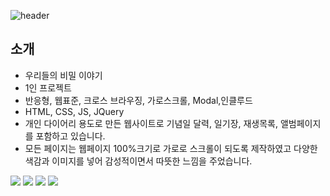 ![header](https://capsule-render.vercel.app/api?type=cylinder&color=timeGradient&height=300&section=header&text=DIARY&fontSize=60&fontColor=222)

## 소개
* 우리들의 비밀 이야기
* 1인 프로젝트
* 반응형, 웹표준, 크로스 브라우징, 가로스크롤, Modal,인클루드
* HTML, CSS, JS, JQuery
* 개인 다이어리 용도로 만든 웹사이트로 기념일 달력, 일기장, 재생목록, 앨범페이지를 포함하고 있습니다.
* 모든 페이지는 웹페이지 100%크기로 가로로 스크롤이 되도록 제작하였고 다양한 색감과 이미지를 넣어 감성적이면서 따뜻한 느낌을 주었습니다.


<img src="https://img.shields.io/badge/html5-E34F26?style=for-the-badge&logo=html5&logoColor=white"> <img src="https://img.shields.io/badge/css-1572B6?style=for-the-badge&logo=css3&logoColor=white"> <img src="https://img.shields.io/badge/javascript-F7DF1E?style=for-the-badge&logo=javascript&logoColor=black"> <img src="https://img.shields.io/badge/jquery-0769AD?style=for-the-badge&logo=jquery&logoColor=white">
